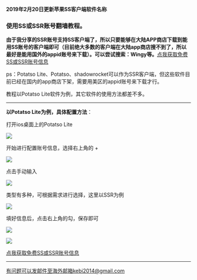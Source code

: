 **2019年2月20日更新苹果SS客户端软件名称**

### 使用SS或SSR账号翻墙教程。

**由于我分享的SSR账号支持SS客户端了，所以只要能够在大陆APP商店下载到能用SS账号的客户端即可（目前绝大多数的客户端在大陆app商店搜不到了，所以最好是能用国外的appid账号来下载）。可以尝试搜索：Wingy等。**[点我获取免费SS或SSR账号信息](https://github.com/Alvin9999/new-pac/wiki/ss%E5%85%8D%E8%B4%B9%E8%B4%A6%E5%8F%B7)

ps：Potatso Lite、Potatso、shadowrocket可以作为SSR客户端，但这些软件目前已经在国内的app商店下架，需要用美区的appid账号来下载才行。

教程以Potatso Lite软件为例，其它软件的使用方法都差不多。

***

**以Potatso Lite为例，具体配置方法**：

打开ios桌面上的Potatso Lite

![](https://raw.githubusercontent.com/Alvin9999/pac2/master/pota1.png)

开始进行配置账号信息，选择右上角的 + 

![](https://raw.githubusercontent.com/Alvin9999/pac2/master/pota2.png)

点击手动输入

![](https://raw.githubusercontent.com/Alvin9999/pac2/master/pota3.png)


类型有多种，可根据需求进行选择，这里以SSR为例

![](https://raw.githubusercontent.com/Alvin9999/pac2/master/pota4.png)

填好信息后，点击右上角的勾，保存即可

![](https://raw.githubusercontent.com/Alvin9999/pac2/master/pota5.png)

![](https://raw.githubusercontent.com/Alvin9999/pac2/master/pota6.png)

[点我获取免费SS或SSR账号信息](https://github.com/Alvin9999/new-pac/wiki/ss%E5%85%8D%E8%B4%B9%E8%B4%A6%E5%8F%B7)



***


有问题可以发邮件至海外邮箱kebi2014@gmail.com


